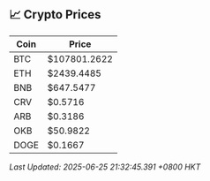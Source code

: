## 📈 Crypto Prices

| Coin | Price |
| ---- | ----- |
| BTC | $107801.2622 |
| ETH | $2439.4485 |
| BNB | $647.5477 |
| CRV | $0.5716 |
| ARB | $0.3186 |
| OKB | $50.9822 |
| DOGE | $0.1667 |

_Last Updated: 2025-06-25 21:32:45.391 +0800 HKT_